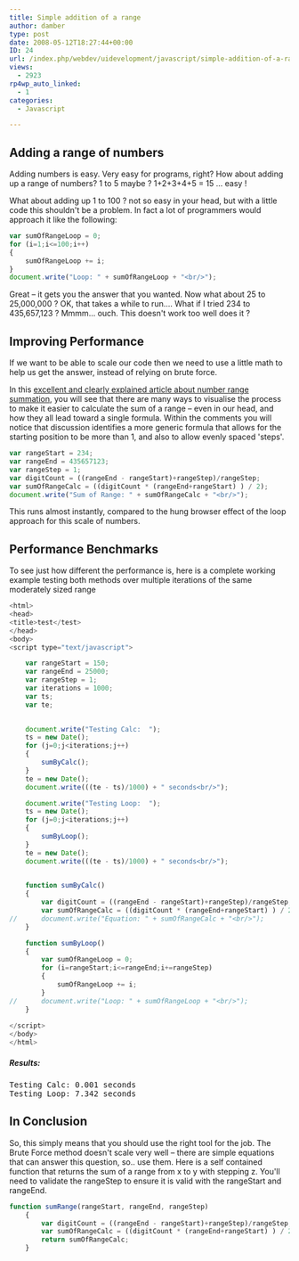 ```yaml
---
title: Simple addition of a range
author: damber
type: post
date: 2008-05-12T18:27:44+00:00
ID: 24
url: /index.php/webdev/uidevelopment/javascript/simple-addition-of-a-range-2/
views:
  - 2923
rp4wp_auto_linked:
  - 1
categories:
  - Javascript

---
```

## Adding a range of numbers

Adding numbers is easy. Very easy for programs, right? How about adding up a range of numbers? 1 to 5 maybe ? 1+2+3+4+5 = 15 ... easy !

What about adding up 1 to 100 ? not so easy in your head, but with a little code this shouldn't be a problem. In fact a lot of programmers would approach it like the following:

```javascript
var sumOfRangeLoop = 0;
for (i=1;i<=100;i++)
{
	sumOfRangeLoop += i;
}
document.write("Loop: " + sumOfRangeLoop + "<br/>");	
```
Great – it gets you the answer that you wanted. Now what about 25 to 25,000,000 ? OK, that takes a while to run.... What if I tried 234 to 435,657,123 ? Mmmm... ouch. This doesn't work too well does it ? 

## Improving Performance

If we want to be able to scale our code then we need to use a little math to help us get the answer, instead of relying on brute force. 

In this [excellent and clearly explained article about number range summation][1], you will see that there are many ways to visualise the process to make it easier to calculate the sum of a range – even in our head, and how they all lead toward a single formula. Within the comments you will notice that discussion identifies a more generic formula that allows for the starting position to be more than 1, and also to allow evenly spaced 'steps'. 

```javascript
var rangeStart = 234;
var rangeEnd = 435657123;
var rangeStep = 1;
var digitCount = ((rangeEnd - rangeStart)+rangeStep)/rangeStep;
var sumOfRangeCalc = ((digitCount * (rangeEnd+rangeStart) ) / 2);	
document.write("Sum of Range: " + sumOfRangeCalc + "<br/>");	
```
This runs almost instantly, compared to the hung browser effect of the loop approach for this scale of numbers. 

## Performance Benchmarks

To see just how different the performance is, here is a complete working example testing both methods over multiple iterations of the same moderately sized range

```javascript
<html>
<head>
<title>test</test>
</head>
<body>
<script type="text/javascript">

	var rangeStart = 150;
	var rangeEnd = 25000;
	var rangeStep = 1;
	var iterations = 1000;
	var ts;
	var te;

	
	document.write("Testing Calc:  ");
	ts = new Date();
	for (j=0;j<iterations;j++)
	{
		sumByCalc();
	}
	te = new Date();
	document.write(((te - ts)/1000) + " seconds<br/>");

	document.write("Testing Loop:  ");
	ts = new Date();
	for (j=0;j<iterations;j++)
	{
		sumByLoop();
	}
	te = new Date();
	document.write(((te - ts)/1000) + " seconds<br/>");

	
	function sumByCalc()
	{
		var digitCount = ((rangeEnd - rangeStart)+rangeStep)/rangeStep;
		var sumOfRangeCalc = ((digitCount * (rangeEnd+rangeStart) ) / 2);	
//		document.write("Equation: " + sumOfRangeCalc + "<br/>");	
	}

	function sumByLoop()
	{
		var sumOfRangeLoop = 0;
		for (i=rangeStart;i<=rangeEnd;i+=rangeStep)
		{
			sumOfRangeLoop += i;
		}
//		document.write("Loop: " + sumOfRangeLoop + "<br/>");	
	}
		
</script>
</body>
</html>
```
##### Results:

<pre>Testing Calc: 0.001 seconds
Testing Loop: 7.342 seconds
</pre>

## In Conclusion

So, this simply means that you should use the right tool for the job. The Brute Force method doesn't scale very well – there are simple equations that can answer this question, so.. use them. Here is a self contained function that returns the sum of a range from x to y with stepping z. You'll need to validate the rangeStep to ensure it is valid with the rangeStart and rangeEnd.

```javascript
function sumRange(rangeStart, rangeEnd, rangeStep)
	{
		var digitCount = ((rangeEnd - rangeStart)+rangeStep)/rangeStep;
		var sumOfRangeCalc = ((digitCount * (rangeEnd+rangeStart) ) / 2);	
		return sumOfRangeCalc;
	}
```

 [1]: http://betterexplained.com/articles/techniques-for-adding-the-numbers-1-to-100/